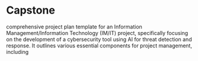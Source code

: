 # Capstone
 comprehensive project plan template for an Information Management/Information Technology (IM/IT) project, specifically focusing on the development of a cybersecurity tool using AI for threat detection and response. It outlines various essential components for project management, including
